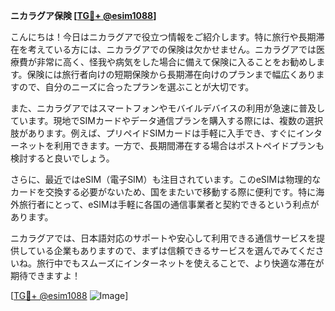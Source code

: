 **ニカラグア保険 [[TG💪+ @esim1088](https://t.me/s/esim1088)]**

こんにちは！今日はニカラグアで役立つ情報をご紹介します。特に旅行や長期滞在を考えている方には、ニカラグアでの保険は欠かせません。ニカラグアでは医療費が非常に高く、怪我や病気をした場合に備えて保険に入ることをお勧めします。保険には旅行者向けの短期保険から長期滞在向けのプランまで幅広くありますので、自分のニーズに合ったプランを選ぶことが大切です。

また、ニカラグアではスマートフォンやモバイルデバイスの利用が急速に普及しています。現地でSIMカードやデータ通信プランを購入する際には、複数の選択肢があります。例えば、プリペイドSIMカードは手軽に入手でき、すぐにインターネットを利用できます。一方で、長期間滞在する場合はポストペイドプランも検討すると良いでしょう。

さらに、最近ではeSIM（電子SIM）も注目されています。このeSIMは物理的なカードを交換する必要がないため、国をまたいで移動する際に便利です。特に海外旅行者にとって、eSIMは手軽に各国の通信事業者と契約できるという利点があります。

ニカラグアでは、日本語対応のサポートや安心して利用できる通信サービスを提供している企業もありますので、まずは信頼できるサービスを選んでみてくださいね。旅行中でもスムーズにインターネットを使えることで、より快適な滞在が期待できますよ！

[[TG💪+ @esim1088](https://t.me/s/esim1088) ![Image](https://i.postimg.cc/Y0z9fWf4/image.png)]
